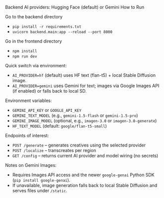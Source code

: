 Backend AI providers: Hugging Face (default) or Gemini
How to Run

Go to the backend directory
- `pip install -r requirements.txt`
- `uvicorn backend.main:app --reload --port 8000`


Go in the frontend directory
- `npm install`
- `npm run dev`

Quick switch via environment:
- `AI_PROVIDER=hf` (default) uses HF text (flan-t5) + local Stable Diffusion image.
- `AI_PROVIDER=gemini` uses Gemini for text; images via Google Images API (if enabled) or falls back to local SD.

Environment variables:
- `GEMINI_API_KEY` or `GOOGLE_API_KEY`
- `GEMINI_TEXT_MODEL` (e.g., `gemini-1.5-flash` or `gemini-1.5-pro`)
- `GEMINI_IMAGE_MODEL` (optional, e.g., `imagen-3.0` or `imagen-3.0-generate`)
- `HF_TEXT_MODEL` (default: `google/flan-t5-small`)

Endpoints of interest:
- `POST /generate` – generates creatives using the selected provider
- `POST /localize` – transcreates per region
- `GET /config` – returns current AI provider and model wiring (no secrets)

Notes on Gemini Images:
- Requires Images API access and the newer `google-genai` Python SDK (`pip install google-genai`).
- If unavailable, image generation falls back to local Stable Diffusion and serves files under `/static`.
